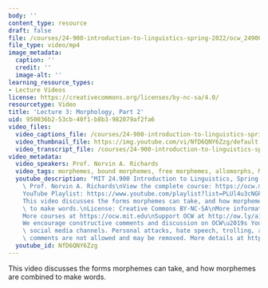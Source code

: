 ```yaml
---
body: ''
content_type: resource
draft: false
file: /courses/24-900-introduction-to-linguistics-spring-2022/ocw_24900_lecture03_2022feb08_360p_16_9.mp4
file_type: video/mp4
image_metadata:
  caption: ''
  credit: ''
  image-alt: ''
learning_resource_types:
- Lecture Videos
license: https://creativecommons.org/licenses/by-nc-sa/4.0/
resourcetype: Video
title: 'Lecture 3: Morphology, Part 2'
uid: 950036b2-53cb-40f1-b8b3-982079af2fa6
video_files:
  video_captions_file: /courses/24-900-introduction-to-linguistics-spring-2022/12ChuriW0Xo9h4IDLLgPipRkMt-0F4IsW_transcript.webvtt
  video_thumbnail_file: https://img.youtube.com/vi/NfD6QNY6Zzg/default.jpg
  video_transcript_file: /courses/24-900-introduction-to-linguistics-spring-2022/12ChuriW0Xo9h4IDLLgPipRkMt-0F4IsW_transcript.pdf
video_metadata:
  video_speakers: Prof. Norvin A. Richards
  video_tags: morphemes, bound morphemes, free morphemes, allomorphs, Merge, plurals
  youtube_description: "MIT 24.900 Introduction to Linguistics, Spring 2022\nInstructor:\
    \ Prof. Norvin A. Richards\nView the complete course: https://ocw.mit.edu/courses/introduction-to-linguistics-spring-2022/\n\
    YouTube Playlist: https://www.youtube.com/playlist?list=PLUl4u3cNGP63BZGNOqrF2qf_yxOjuG35j\n\
    This video discusses the forms morphemes can take, and how morphemes are combined\
    \ to make words.\nLicense: Creative Commons BY-NC-SA\nMore information at https://ocw.mit.edu/terms\n\
    More courses at https://ocw.mit.edu\nSupport OCW at http://ow.ly/a1If50zVRlQ\n\
    We encourage constructive comments and discussion on OCW\u2019s YouTube and other\
    \ social media channels. Personal attacks, hate speech, trolling, and inappropriate\
    \ comments are not allowed and may be removed. More details at https://ocw.mit.edu/comments.\n"
  youtube_id: NfD6QNY6Zzg
---
```

This video discusses the forms morphemes can take, and how morphemes are combined to make words.